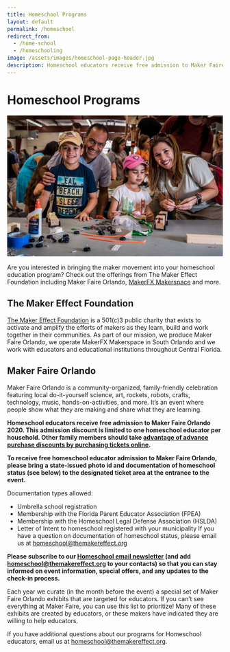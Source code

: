 ```yaml
---
title: Homeschool Programs
layout: default
permalink: /homeschool
redirect_from:
  - /home-school
  - /homeschooling
image: /assets/images/homeschool-page-header.jpg
description: Homeschool educators receive free admission to Maker Faire Orlando 2020. Visit the Homeschool Programs page on the Maker Faire Orlando website for more information.
---
```

# Homeschool Programs
![Family building together at Maker Faire Orlando](/assets/images/homeschool-page-header.jpg)


Are you interested in bringing the maker movement into your homeschool education program?  Check out the offerings from The Maker Effect Foundation including Maker Faire Orlando, [MakerFX Makerspace](http://www.makerfx.org) and more.

## The Maker Effect Foundation
[The Maker Effect Foundation](http://www.themakereffect.org) is a 501(c)3 public charity that exists to activate and amplify the efforts of makers as they learn, build and work together in their communities. As part of our mission, we produce Maker Faire Orlando, we operate MakerFX Makerspace in South Orlando and we work with educators and educational institutions throughout Central Florida.

## Maker Faire Orlando
Maker Faire Orlando is a community-organized, family-friendly celebration featuring local do-it-yourself science, art, rockets, robots, crafts, technology, music, hands-on-activities, and more. It’s an event where people show what they are making and share what they are learning.

**Homeschool educators receive free admission to Maker Faire Orlando 2020. This admission discount is limited to one homeschool educator per household. Other family members should take [advantage of advance purchase discounts by purchasing tickets online](/attend).**

**To receive free homeschool educator admission to Maker Faire Orlando, please bring a state-issued photo id and documentation of homeschool status (see below) to the designated ticket area at the entrance to the event.**

Documentation types allowed:
* Umbrella school registration
* Membership with the Florida Parent Educator Association (FPEA)
* Membership with the Homeschool Legal Defense Association (HSLDA)
* Letter of Intent to homeschool registered with your municipality
If you have a question on documentation of homeschool status, please email us at [homeschool@themakereffect.org](mailto://homeschool@themakereffect.org)

**Please subscribe to our [Homeschool email newsletter](http://eepurl.com/dD3C0T) (and add homeschool@themakereffect.org to your contacts) so that you can stay informed on event information, special offers, and any updates to the check-in process.**

Each year we curate (in the month before the event) a special set of Maker Faire Orlando exhibits that are targeted for educators. If you can’t see everything at Maker Faire, you can use this list to prioritize! Many of these exhibits are created by educators, or these makers have indicated they are willing to help educators.

If you have additional questions about our programs for Homeschool educators, email us at [homeschool@themakereffect.org](mailto://homeschool@themakereffect.org).
